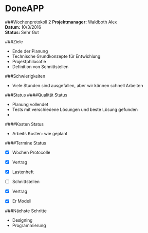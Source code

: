 DoneAPP
===
###Wochenprotokoll 2
**Projektmanager:** Waldboth Alex  
**Datum:** 10/3/2016  
**Status:** Sehr Gut

###Ziele
- Ende der Planung
- Technische Grundkonzepte für Entwichlung
- Projektphilosofie
- Definition von Schnittstellen


###Schwierigkeiten
- Viele Stunden sind ausgefallen, aber wir können schnell Arbeiten

###Status
####Qualität Status
- Planung vollendet
- Tests mit verschiedene Lösungen und beste Lösung gefunden
- 


####Kosten Status
- Arbeits Kosten: wie geplant


####Termine Status
- [X] Wochen Protocolle
- [X] Vertrag
- [X] Lastenheft
- [ ] Schnittstellen
- [X] Vertrag
- [X] Er Modell


###Nächste Schritte
- Designing
- Programmierung
